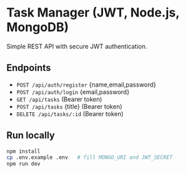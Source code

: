 # Task Manager (JWT, Node.js, MongoDB)

Simple REST API with secure JWT authentication.

## Endpoints
- `POST /api/auth/register` {name,email,password}
- `POST /api/auth/login` {email,password}
- `GET /api/tasks` (Bearer token)
- `POST /api/tasks` {title} (Bearer token)
- `DELETE /api/tasks/:id` (Bearer token)

## Run locally
```bash
npm install
cp .env.example .env   # fill MONGO_URI and JWT_SECRET
npm run dev
